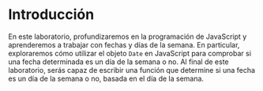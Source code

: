 # Introducción

En este laboratorio, profundizaremos en la programación de JavaScript y aprenderemos a trabajar con fechas y días de la semana. En particular, exploraremos cómo utilizar el objeto `Date` en JavaScript para comprobar si una fecha determinada es un día de la semana o no. Al final de este laboratorio, serás capaz de escribir una función que determine si una fecha es un día de la semana o no, basada en el día de la semana.
